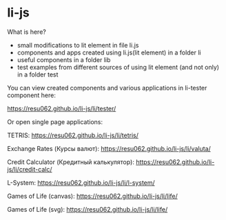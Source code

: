 # li-js

What is here?
  - small modifications to lit element in file li.js
  - components and apps created using li.js(lit element) in a folder li
  - useful components in a folder lib
  - test examples from different sources of using lit element (and not only) in a folder test


You can view created components and various applications in li-tester component here: 

https://resu062.github.io/li-js/li/tester/

Or open single page applications:

TETRIS: https://resu062.github.io/li-js/li/tetris/

Exchange Rates (Курсы валют): https://resu062.github.io/li-js/li/valuta/

Credit Calculator (Кредитный калькулятор): https://resu062.github.io/li-js/li/credit-calc/

L-System: https://resu062.github.io/li-js/li/l-system/

Games of Life (canvas): https://resu062.github.io/li-js/li/life/

Games of Life (svg): https://resu062.github.io/li-js/li/life/
